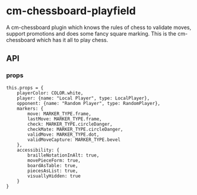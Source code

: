 # cm-chessboard-playfield



A cm-chessboard plugin which knows the rules of chess to validate moves, support promotions and does some fancy square marking. This is the cm-chessboard which has it all to play chess.

## API

### props

```
this.props = {
    playerColor: COLOR.white,
    player: {name: "Local Player", type: LocalPlayer},
    opponent: {name: "Random Player", type: RandomPlayer},
    markers: {
        move: MARKER_TYPE.frame,
        lastMove: MARKER_TYPE.frame,
        check: MARKER_TYPE.circleDanger,
        checkMate: MARKER_TYPE.circleDanger,
        validMove: MARKER_TYPE.dot,
        validMoveCapture: MARKER_TYPE.bevel
    },
    accessibility: {
        brailleNotationInAlt: true,
        movePieceForm: true,
        boardAsTable: true,
        piecesAsList: true,
        visuallyHidden: true
    }
}
```

